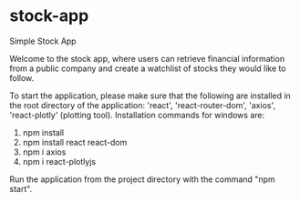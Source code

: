 # stock-app
Simple Stock App

Welcome to the stock app, where users can retrieve financial information from a public company and create a watchlist of stocks they would like to follow. 

To start the application, please make sure that the following are installed in the root directory of the application: 'react', 'react-router-dom', 'axios', 'react-plotly' (plotting tool). Installation commands for windows are:

1. npm install
2. npm install react react-dom
3. npm i axios
4. npm i react-plotlyjs

Run the application from the project directory with the command "npm start". 
